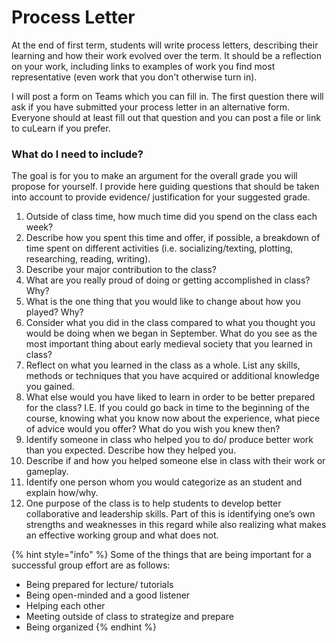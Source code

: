 # Process Letter

At the end of first term, students will write process letters, describing their learning and how their work evolved over the term. It should be a reflection on your work, including links to examples of work you find most representative \(even work that you don't otherwise turn in\).

I will post a form on Teams which you can fill in. The first question there will ask if you have submitted your process letter in an alternative form. Everyone should at least fill out that question and you can post a file or link to cuLearn if you prefer.

### What do I need to include?

The goal is for you to make an argument for the overall grade you will propose for yourself. I provide here guiding questions that should be taken into account to provide evidence/ justification for your suggested grade. 

1. Outside of class time, how much time did you spend on the class each week?
2. Describe how you spent this time and offer, if possible, a breakdown of time spent on different activities \(i.e. socializing/texting, plotting, researching, reading, writing\).
3. Describe your major contribution to the class?
4. What are you really proud of doing or getting accomplished in class? Why?
5. What is the one thing that you would like to change about how you played? Why?
6. Consider what you did in the class compared to what you thought you would be doing when we began in September. What do you see as the most important thing about early medieval society that you learned in class?
7. Reflect on what you learned in the class as a whole. List any skills, methods or techniques that you have acquired or additional knowledge you gained.
8. What else would you have liked to learn in order to be better prepared for the class? I.E. If you could go back in time to the beginning of the course, knowing what you know now about the experience, what piece of advice would you offer? What do you wish you knew then?
9. Identify someone in class who helped you to do/ produce better work than you expected. Describe how they helped you.
10. Describe if and how you helped someone else in class with their work or gameplay. 
11. Identify one person whom you would categorize as an student and explain how/why.
12. One purpose of the class is to help students to develop better collaborative and leadership skills. Part of this is identifying one’s own strengths and weaknesses in this regard while also realizing what makes an effective working group and what does not. 

{% hint style="info" %}
Some of the things that are being important for a successful group effort are as follows:

* Being prepared for lecture/ tutorials
* Being open-minded and a good listener 
* Helping each other
* Meeting outside of class to strategize and prepare 
* Being organized
{% endhint %}

